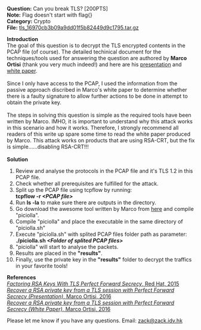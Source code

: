 <b>Question:</b> Can you break TLS? [200PTS]<br>
<b>Note:</b> Flag doesn't start with flag{}<br>
<b>Category:</b> Crypto<br>
<b>File:</b> <a href="https://github.com/zack-lau/WriteUps/blob/master/HITB-Facebook-CTF-2016/capture_Mexico-tls/tls_16970cb3b09a9dd01f5b82449d9c1795.tar.gz">tls_16970cb3b09a9dd01f5b82449d9c1795.tar.gz</a>

<b>Introduction</b><br>
The goal of this question is to decrypt the TLS encrypted contents in the PCAP file (of course). The detailed techinical document for the techniques/tools used for answering the question are authored by <b>Marco Ortisi</b> (thank you very much indeed!) and here are his <a href="https://www.blackhat.com/docs/us-16/materials/us-16-Ortisi-Recover-A-RSA-Private-Key-From-A-TLS-Session-With-Perfect-Forward-Secrecy.pdf">presentation</a> and <a href="https://www.blackhat.com/docs/us-16/materials/us-16-Ortisi-Recover-A-RSA-Private-Key-From-A-TLS-Session-With-Perfect-Forward-Secrecy-wp.pdf">white paper</a>.<br><br>
Since I only have access to the PCAP, I used the information from the passive approach discribed in Marco's white paper to determine whether there is a faulty signature to allow further actions to be done in attempt to obtain the private key.<br><br>
The steps in solving this question is simple as the required tools have been written by Marco. IMHO, it is important to understand why this attack works in this scenario and how it works. Therefore, I strongly recommend all readers of this write up spare some time to read the white paper produced by Marco. This attack works on products that are using RSA-CRT, but the fix is simple......disabling RSA-CRT!!!<br><br>
<b>Solution</b>
<ol>
<li type="1">Review and analyse the protocols in the PCAP file and it's TLS 1.2 in this PCAP file.</li>
<li type="1">Check whether all prerequisites are fulfilled for the attack.</li>
<li type="1">Split up the PCAP file using tcpflow by running:<br><b>tcpflow -r <i>&lt;PCAP file&gt;</i></b></li>
<li type="1">Run <b>ls -la</b> to make sure there are outputs in the directory.</li>
<li type="1">Go download the awesome tool written by Marco from <a href="http://www.segfault.it/tools/tools-latest.zip">here</a> and compile "piciolla".</li>
<li type="1">Compile "piciolla" and place the executable in the same directory of "piciolla.sh"</li>
<li type="1">Execute "piciolla.sh" with splited PCAP files folder path as parameter:<br><b>./piciolla.sh <i>&lt;Folder of splited PCAP files&gt;</i></b></li>
<li type="1">"piciolla" will start to analyse the packets.</li>
<li type="1">Results are placed in the <b>"results"</b>.</li>
<li type="1">Finally, use the private key in the <b>"results"</b> folder to decrypt the traffics in your favorite tools!</li>
</ol>
<b>References</b><br>
<a href="https://access.redhat.com/blogs/766093/posts/1976703"><i>Factoring RSA Keys With TLS Perfect Forward Secrecy</i>, Red Hat, 2015</a><br>
<a href="https://www.blackhat.com/docs/us-16/materials/us-16-Ortisi-Recover-A-RSA-Private-Key-From-A-TLS-Session-With-Perfect-Forward-Secrecy.pdf"><i>Recover a RSA private key from a TLS session with Perfect Forward Secrecy (Presentation)</i>, Marco Ortisi, 2016</a><br>
<a href="https://www.blackhat.com/docs/us-16/materials/us-16-Ortisi-Recover-A-RSA-Private-Key-From-A-TLS-Session-With-Perfect-Forward-Secrecy-wp.pdf"><i>Recover a RSA private key from a TLS session with Perfect Forward Secrecy (White Paper)</i>, Marco Ortisi, 2016</a><br>

Please let me know if you have any questions.
Email: <a href="mailto:zack@zack.idv.hk">zack@zack.idv.hk</a>
